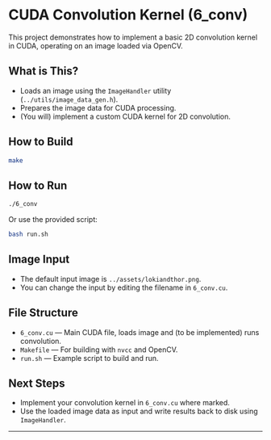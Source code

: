 # CUDA Convolution Kernel (6_conv)

This project demonstrates how to implement a basic 2D convolution kernel in CUDA, operating on an image loaded via OpenCV.

## What is This?

- Loads an image using the `ImageHandler` utility (`../utils/image_data_gen.h`).
- Prepares the image data for CUDA processing.
- (You will) implement a custom CUDA kernel for 2D convolution.

## How to Build

```bash
make
```

## How to Run

```bash
./6_conv
```

Or use the provided script:

```bash
bash run.sh
```

## Image Input

- The default input image is `../assets/lokiandthor.png`.
- You can change the input by editing the filename in `6_conv.cu`.

## File Structure

- `6_conv.cu` — Main CUDA file, loads image and (to be implemented) runs convolution.
- `Makefile` — For building with `nvcc` and OpenCV.
- `run.sh` — Example script to build and run.

## Next Steps

- Implement your convolution kernel in `6_conv.cu` where marked.
- Use the loaded image data as input and write results back to disk using `ImageHandler`.

--- 